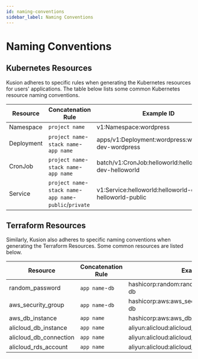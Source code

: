 ```yaml
---
id: naming-conventions
sidebar_label: Naming Conventions
---
```

# Naming Conventions

## Kubernetes Resources

Kusion adheres to specific rules when generating the Kubernetes resources for users' applications. The table below lists some common Kubernetes resource naming conventions. 

| Resource | Concatenation Rule | Example ID |
| -------- | ------------------ | ---------- |
| Namespace | `project name` | v1:Namespace:wordpress |
| Deployment | `project name`-`stack name`-`app name` | apps/v1:Deployment:wordpress:wordpress-dev-wordpress |
| CronJob | `project name`-`stack name`-`app name` | batch/v1:CronJob:helloworld:helloworld-dev-helloworld |
| Service | `project name`-`stack name`-`app name`-`public`/`private` | v1:Service:helloworld:helloworld-dev-helloworld-public |

## Terraform Resources

Similarly, Kusion also adheres to specific naming conventions when generating the Terraform Resources. Some common resources are listed below. 

| Resource | Concatenation Rule | Example ID |
| -------- | ------------------ | ---------- |
| random_password | `app name`-`db` | hashicorp:random:random_password:wordpress-db |
| aws_security_group | `app name`-`db` | hashicorp:aws:aws_security_group:wordpress-db |
| aws_db_instance | `app name` | hashicorp:aws:aws_db_instance:wordpress |
| alicloud_db_instance | `app name` | aliyun:alicloud:alicloud_db_instance:wordpress |
| alicloud_db_connection | `app name` | aliyun:alicloud:alicloud_db_connection:wordpress |
| alicloud_rds_account | `app name` | aliyun:alicloud:alicloud_rds_account:wordpress |
